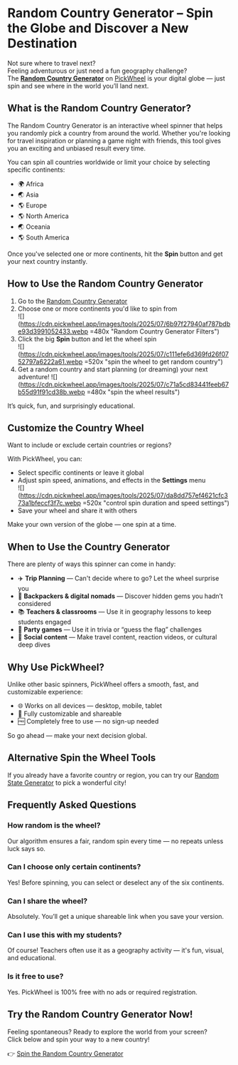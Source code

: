 # Random Country Generator – Spin the Globe and Discover a New Destination

Not sure where to travel next?  
Feeling adventurous or just need a fun geography challenge?  
The **[Random Country Generator](https://pickwheel.app/tools/random-country-generator)** on [PickWheel](https://pickwheel.app) is your digital globe — just spin and see where in the world you’ll land next.

## What is the Random Country Generator?

The Random Country Generator is an interactive wheel spinner that helps you randomly pick a country from around the world. Whether you're looking for travel inspiration or planning a game night with friends, this tool gives you an exciting and unbiased result every time.

You can spin all countries worldwide or limit your choice by selecting specific continents:

- 🌍 Africa
- 🌏 Asia
- 🌎 Europe
- 🌎 North America
- 🌏 Oceania
- 🌎 South America

Once you've selected one or more continents, hit the **Spin** button and get your next country instantly.

## How to Use the Random Country Generator

1. Go to the [Random Country Generator](https://pickwheel.app/tools/random-country-generator)
2. Choose one or more continents you'd like to spin from  
   ![](https://cdn.pickwheel.app/images/tools/2025/07/6b97f27940af787bdbe93d3991052433.webp =480x "Random Country Generator Filters")
3. Click the big **Spin** button and let the wheel spin  
   ![](https://cdn.pickwheel.app/images/tools/2025/07/c111efe6d369fd26f0752797a6222a61.webp =520x "spin the wheel to get random country")
4. Get a random country and start planning (or dreaming) your next adventure!
   ![](https://cdn.pickwheel.app/images/tools/2025/07/c71a5cd83441feeb67b55d91f91cd38b.webp =480x "spin the wheel results")

It’s quick, fun, and surprisingly educational.

## Customize the Country Wheel

Want to include or exclude certain countries or regions?

With PickWheel, you can:

- Select specific continents or leave it global
- Adjust spin speed, animations, and effects in the **Settings** menu  
   ![](https://cdn.pickwheel.app/images/tools/2025/07/da8dd757ef4621cfc373a1bfeccf3f7c.webp =520x "control spin duration and speed settings")
- Save your wheel and share it with others

Make your own version of the globe — one spin at a time.

## When to Use the Country Generator

There are plenty of ways this spinner can come in handy:

- ✈️ **Trip Planning** — Can't decide where to go? Let the wheel surprise you
- 🎒 **Backpackers & digital nomads** — Discover hidden gems you hadn’t considered
- 📚 **Teachers & classrooms** — Use it in geography lessons to keep students engaged
- 🍿 **Party games** — Use it in trivia or “guess the flag” challenges
- 📱 **Social content** — Make travel content, reaction videos, or cultural deep dives

## Why Use PickWheel?

Unlike other basic spinners, PickWheel offers a smooth, fast, and customizable experience:

- 🌐 Works on all devices — desktop, mobile, tablet
- 🎨 Fully customizable and shareable
- 🆓 Completely free to use — no sign-up needed

So go ahead — make your next decision global.

## Alternative Spin the Wheel Tools

If you already have a favorite country or region, you can try our [Random State Generator](/tools/random-state-generator) to pick a wonderful city!

## Frequently Asked Questions

### How random is the wheel?

Our algorithm ensures a fair, random spin every time — no repeats unless luck says so.

### Can I choose only certain continents?

Yes! Before spinning, you can select or deselect any of the six continents.

### Can I share the wheel?

Absolutely. You’ll get a unique shareable link when you save your version.

### Can I use this with my students?

Of course! Teachers often use it as a geography activity — it's fun, visual, and educational.

### Is it free to use?

Yes. PickWheel is 100% free with no ads or required registration.

## Try the Random Country Generator Now!

Feeling spontaneous? Ready to explore the world from your screen?  
Click below and spin your way to a new country!

👉 [Spin the Random Country Generator](https://pickwheel.app/tools/random-country-generator)
